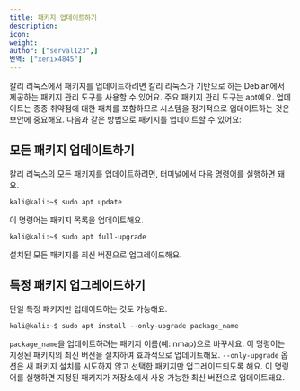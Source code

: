 ```yaml
---
title: 패키지 업데이트하기
description:
icon:
weight:
author: ["serval123",]
번역: ["xenix4845"]
---
```


칼리 리눅스에서 패키지를 업데이트하려면 칼리 리눅스가 기반으로 하는 Debian에서 제공하는 패키지 관리 도구를 사용할 수 있어요. 주요 패키지 관리 도구는 apt예요. 업데이트는 종종 취약점에 대한 패치를 포함하므로 시스템을 정기적으로 업데이트하는 것은 보안에 중요해요. 다음과 같은 방법으로 패키지를 업데이트할 수 있어요:

## 모든 패키지 업데이트하기

칼리 리눅스의 모든 패키지를 업데이트하려면, 터미널에서 다음 명령어를 실행하면 돼요.

```console
kali@kali:~$ sudo apt update
```
이 명령어는 패키지 목록을 업데이트해요.

```console
kali@kali:~$ sudo apt full-upgrade
```
설치된 모든 패키지를 최신 버전으로 업그레이드해요.

## 특정 패키지 업그레이드하기

단일 특정 패키지만 업데이트하는 것도 가능해요.

```console
kali@kali:~$ sudo apt install --only-upgrade package_name
```
`package_name`을 업데이트하려는 패키지 이름(예: nmap)으로 바꾸세요. 이 명령어는 지정된 패키지의 최신 버전을 설치하여 효과적으로 업데이트해요. `--only-upgrade` 옵션은 새 패키지 설치를 시도하지 않고 선택한 패키지만 업그레이드되도록 해요. 이 명령어를 실행하면 지정된 패키지가 저장소에서 사용 가능한 최신 버전으로 업데이트돼요.